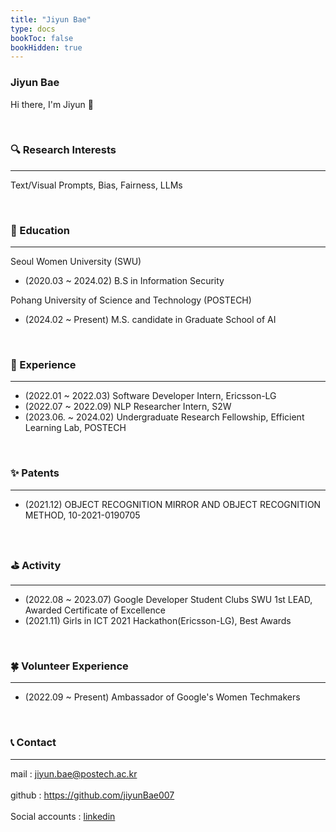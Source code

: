 ```yaml
---
title: "Jiyun Bae"
type: docs
bookToc: false
bookHidden: true
---
```


### **Jiyun Bae**

Hi there, I'm Jiyun 👋

<br>

### 🔍 Research Interests

---

Text/Visual Prompts, Bias, Fairness, LLMs

<br>

### 🏫 Education

---

Seoul Women University (SWU)

- (2020.03 ~ 2024.02) B.S in Information Security

Pohang University of Science and Technology (POSTECH)

- (2024.02 ~ Present) M.S. candidate in Graduate School of AI

<br>

### 🏢 Experience

---

- (2022.01 ~ 2022.03) Software Developer Intern, Ericsson-LG
- (2022.07 ~ 2022.09) NLP Researcher Intern, S2W
- (2023.06. ~ 2024.02) Undergraduate Research Fellowship, Efficient Learning Lab, POSTECH

<br>

### ✨ Patents

---

- (2021.12) OBJECT RECOGNITION MIRROR AND OBJECT RECOGNITION METHOD, 10-2021-0190705

<br>

### ⛳️ Activity

---

- (2022.08 ~ 2023.07) Google Developer Student Clubs SWU 1st LEAD, Awarded Certificate of Excellence
- (2021.11) Girls in ICT 2021 Hackathon(Ericsson-LG), Best Awards

<br>

### 🍀 Volunteer Experience

---

- (2022.09 ~ Present) Ambassador of Google's Women Techmakers

<br>

### 📞 Contact

---

mail : jiyun.bae@postech.ac.kr <br>  
github : https://github.com/jiyunBae007 <br>  
Social accounts : [linkedin](https://www.linkedin.com/in/jiyun-bae-33568221a/)
